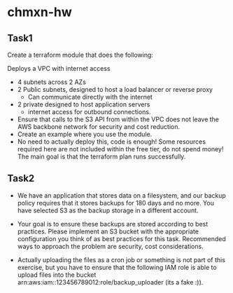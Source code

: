 # chmxn-hw

## Task1

Create a terraform module that does the following:

Deploys a VPC with internet access
- 4 subnets across 2 AZs
- 2 Public subnets, designed to host a load balancer or reverse proxy
  - Can communicate directly with the internet
- 2 private designed to host application servers
  - internet access for outbound connections.
- Ensure that calls to the S3 API from within the VPC does not leave the AWS backbone network for security and cost reduction.
- Create an example where you use the module.
- No need to actually deploy this, code is enough! Some resources required here are not included within the free tier, do not spend money! The main goal is that the terraform plan runs successfully.

## Task2

- We have an application that stores data on a filesystem, and our backup policy requires that it stores backups for 180 days and no more. You have selected S3 as the backup storage in a different account.

- Your goal is to ensure these backups are stored according to best practices. Please implement an S3 bucket with the appropriate configuration you think of as best practices for this task. Recommended ways to approach the problem are security, cost considerations. 

- Actually uploading the files as a cron job or something is not part of this exercise, but you have to ensure that the following IAM role is able to upload files into the bucket arn:aws:iam::123456789012:role/backup_uploader (its a fake :)).
